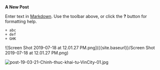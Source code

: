 **A New Post**

Enter text in [Markdown](http://daringfireball.net/projects/markdown/). Use the toolbar above, or click the **?** button for formatting help.
```
+ abc
+ def
+ GHK
```
![Screen Shot 2019-07-18 at 12.01.27 PM.png]({{site.baseurl}}/Screen Shot 2019-07-18 at 12.01.27 PM.png)

![post-19-03-21-Chinh-thuc-khai-tu-VinCity-01.jpg]({{site.baseurl}}/media/post-19-03-21-Chinh-thuc-khai-tu-VinCity-01.jpg)
